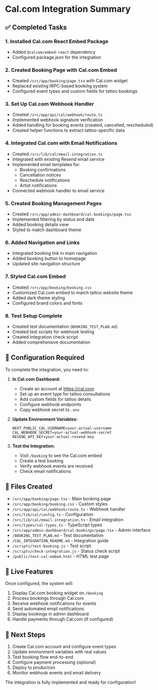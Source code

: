 # Cal.com Integration Summary

## ✅ Completed Tasks

### 1. Installed Cal.com React Embed Package
- Added `@calcom/embed-react` dependency
- Configured package.json for the integration

### 2. Created Booking Page with Cal.com Embed
- Created `/src/app/booking/page.tsx` with Cal.com widget
- Replaced existing tRPC-based booking system
- Configured event types and custom fields for tattoo bookings

### 3. Set Up Cal.com Webhook Handler
- Created `/src/app/api/cal/webhook/route.ts`
- Implemented webhook signature verification
- Added handling for booking events (created, cancelled, rescheduled)
- Created helper functions to extract tattoo-specific data

### 4. Integrated Cal.com with Email Notifications
- Created `/src/lib/cal/email-integration.ts`
- Integrated with existing Resend email service
- Implemented email templates for:
  - Booking confirmations
  - Cancellation notices
  - Reschedule notifications
  - Artist notifications
- Connected webhook handler to email service

### 5. Created Booking Management Pages
- Created `/src/app/admin-dashboard/cal-bookings/page.tsx`
- Implemented filtering by status and date
- Added booking details view
- Styled to match dashboard theme

### 6. Added Navigation and Links
- Integrated booking link in main navigation
- Added booking button to homepage
- Updated site navigation structure

### 7. Styled Cal.com Embed
- Created `/src/app/booking/booking.css`
- Customized Cal.com embed to match tattoo website theme
- Added dark theme styling
- Configured brand colors and fonts

### 8. Test Setup Complete
- Created test documentation (`BOOKING_TEST_PLAN.md`)
- Created test scripts for webhook testing
- Created integration check script
- Added comprehensive documentation

## 🔧 Configuration Required

To complete the integration, you need to:

1. **In Cal.com Dashboard:**
   - Create an account at https://cal.com
   - Set up an event type for tattoo consultations
   - Add custom fields for tattoo details
   - Configure webhook endpoints
   - Copy webhook secret to `.env`

2. **Update Environment Variables:**
   ```env
   NEXT_PUBLIC_CAL_USERNAME=your-actual-username
   CAL_WEBHOOK_SECRET=your-actual-webhook-secret
   RESEND_API_KEY=your-actual-resend-key
   ```

3. **Test the Integration:**
   - Visit `/booking` to see the Cal.com embed
   - Create a test booking
   - Verify webhook events are received
   - Check email notifications

## 📁 Files Created

- `/src/app/booking/page.tsx` - Main booking page
- `/src/app/booking/booking.css` - Custom styles
- `/src/app/api/cal/webhook/route.ts` - Webhook handler
- `/src/lib/cal/config.ts` - Configuration
- `/src/lib/cal/email-integration.ts` - Email integration
- `/src/types/cal-types.ts` - TypeScript types
- `/src/app/admin-dashboard/cal-bookings/page.tsx` - Admin interface
- `/BOOKING_TEST_PLAN.md` - Test documentation
- `/CAL_INTEGRATION_README.md` - Integration guide
- `/scripts/test-booking.js` - Test script
- `/scripts/check-integration.js` - Status check script
- `/public/test-cal-embed.html` - HTML test page

## 🚀 Live Features

Once configured, the system will:
1. Display Cal.com booking widget on `/booking`
2. Process bookings through Cal.com
3. Receive webhook notifications for events
4. Send automated email notifications
5. Display bookings in admin dashboard
6. Handle payments through Cal.com (if configured)

## 🎯 Next Steps

1. Create Cal.com account and configure event types
2. Update environment variables with real values
3. Test booking flow end-to-end
4. Configure payment processing (optional)
5. Deploy to production
6. Monitor webhook events and email delivery

The integration is fully implemented and ready for configuration!